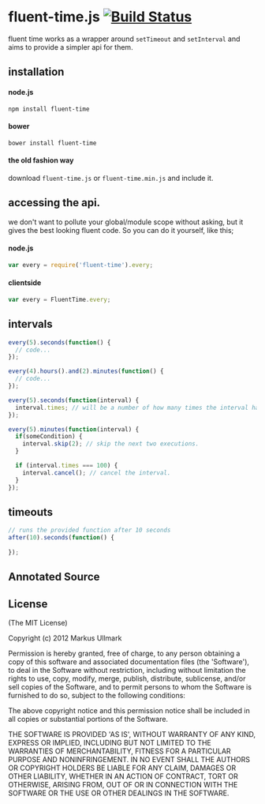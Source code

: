 # fluent-time.js [![Build Status](https://secure.travis-ci.org/ullmark/fluent-time.js.png?branch=master)](http://travis-ci.org/ullmark/fluent-time.js)
fluent time works as a wrapper around `setTimeout` and `setInterval` and aims to provide a simpler api for them.

## installation
#### node.js
```
npm install fluent-time
```

#### bower
```
bower install fluent-time
```

#### the old fashion way
download `fluent-time.js` or `fluent-time.min.js` and include it.

## accessing the api.
we don't want to pollute your global/module scope without asking, but it gives the best looking fluent code. So you can do it yourself, like this;

#### node.js
```javascript
var every = require('fluent-time').every;
```
#### clientside
```javascript
var every = FluentTime.every;
```

## intervals
```javascript
every(5).seconds(function() {
  // code...
});

every(4).hours().and(2).minutes(function() {
  // code...
});
```

```javascript
every(5).seconds(function(interval) {
  interval.times; // will be a number of how many times the interval has occured.
});
```

```javascript
every(5).minutes(function(interval) {
  if(someCondition) {
    interval.skip(2); // skip the next two executions.
  }

  if (interval.times === 100) {
    interval.cancel(); // cancel the interval.
  }
});
```

## timeouts
```javascript
// runs the provided function after 10 seconds
after(10).seconds(function() {
  
});
```

## Annotated Source

## License 

(The MIT License)

Copyright (c) 2012 Markus Ullmark

Permission is hereby granted, free of charge, to any person obtaining
a copy of this software and associated documentation files (the
'Software'), to deal in the Software without restriction, including
without limitation the rights to use, copy, modify, merge, publish,
distribute, sublicense, and/or sell copies of the Software, and to
permit persons to whom the Software is furnished to do so, subject to
the following conditions:

The above copyright notice and this permission notice shall be
included in all copies or substantial portions of the Software.

THE SOFTWARE IS PROVIDED 'AS IS', WITHOUT WARRANTY OF ANY KIND,
EXPRESS OR IMPLIED, INCLUDING BUT NOT LIMITED TO THE WARRANTIES OF
MERCHANTABILITY, FITNESS FOR A PARTICULAR PURPOSE AND NONINFRINGEMENT.
IN NO EVENT SHALL THE AUTHORS OR COPYRIGHT HOLDERS BE LIABLE FOR ANY
CLAIM, DAMAGES OR OTHER LIABILITY, WHETHER IN AN ACTION OF CONTRACT,
TORT OR OTHERWISE, ARISING FROM, OUT OF OR IN CONNECTION WITH THE
SOFTWARE OR THE USE OR OTHER DEALINGS IN THE SOFTWARE.
